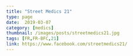 ```yaml
---
title: "Street Medics 21"
type: page
date:  2019-03-07
category: [medics]
thumbnail: /images/posts/streetmedics21.jpg
tags: [FR,FR-BFC,21]
link: https://www.facebook.com/streetmedics21/
---
```

